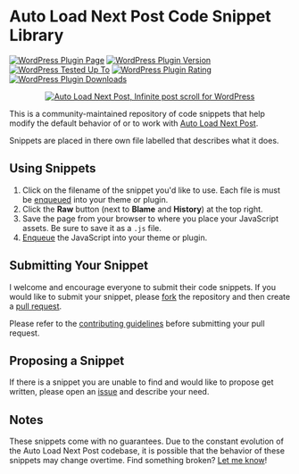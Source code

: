 # Auto Load Next Post Code Snippet Library

[![WordPress Plugin Page](https://img.shields.io/badge/WordPress-%E2%86%92-lightgrey.svg?style=flat-square)](https://wordpress.org/plugins/auto-load-next-post/)
[![WordPress Plugin Version](https://img.shields.io/wordpress/plugin/v/auto-load-next-post.svg?style=flat)](https://wordpress.org/plugins/auto-load-next-post/)
[![WordPress Tested Up To](https://img.shields.io/wordpress/v/auto-load-next-post.svg?style=flat)](https://wordpress.org/plugins/auto-load-next-post/)
[![WordPress Plugin Rating](https://img.shields.io/wordpress/plugin/r/auto-load-next-post.svg?style=flat-square)](https://wordpress.org/support/view/plugin-reviews/auto-load-next-post?filter=5)
[![WordPress Plugin Downloads](https://img.shields.io/wordpress/plugin/dt/auto-load-next-post.svg?style=flat)](https://wordpress.org/plugins/auto-load-next-post/)

<p align="center">
    <a href="https://autoloadnextpost.com?utm_medium=auto-load-next-post-documentation-github&utm_source=readme&utm_campaign=readme&utm_content=banner" target="_blank"><img src="https://ps.w.org/auto-load-next-post/assets/banner-772x250.png" alt="Auto Load Next Post, Infinite post scroll for WordPress"></a>
</p>

This is a community-maintained repository of code snippets that help modify the default behavior of or to work with [Auto Load Next Post](https://autoloadnextpost.com).

Snippets are placed in there own file labelled that describes what it does.

## Using Snippets

1. Click on the filename of the snippet you'd like to use. Each file is must be [enqueued](https://codex.wordpress.org/Plugin_API/Action_Reference/wp_enqueue_scripts) into your theme or plugin.
2. Click the **Raw** button (next to **Blame** and **History**) at the top right.
3. Save the page from your browser to where you place your JavaScript assets. Be sure to save it as a `.js` file.
4. [Enqueue](https://codex.wordpress.org/Plugin_API/Action_Reference/wp_enqueue_scripts) the JavaScript into your theme or plugin.

## Submitting Your Snippet

I welcome and encourage everyone to submit their code snippets. If you would like to submit your snippet, please [fork](https://github.com/AutoLoadNextPost/alnp-code-snippet-library/fork) the repository and then create a [pull request](https://github.com/AutoLoadNextPost/alnp-code-snippet-library/compare/).

Please refer to the [contributing guidelines](https://github.com/AutoLoadNextPost/alnp-code-snippet-library/blob/master/CONTRIBUTING.md) before submitting your pull request.

## Proposing a Snippet

If there is a snippet you are unable to find and would like to propose get written, please open an [issue](https://github.com/AutoLoadNextPost/alnp-code-snippet-library/issues) and describe your need.

## Notes

These snippets come with no guarantees. Due to the constant evolution of the Auto Load Next Post codebase, it is possible that the behavior of these snippets may change overtime. Find something broken? [Let me know](https://github.com/AutoLoadNextPost/alnp-code-snippet-library/issues)!
